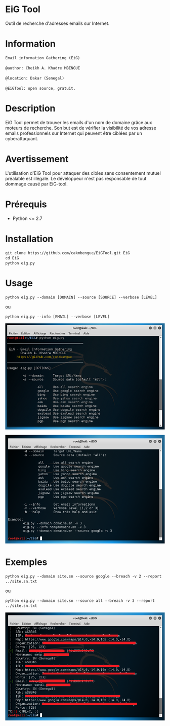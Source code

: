EiG Tool
========
Outil de recherche d'adresses emails sur Internet.

Information
===========
```
Email information Gathering (EiG)

@author: Cheikh A. Khadre MBENGUE

@location: Dakar (Senegal)

@EiGTool: open source, gratuit.
```

Description
===========
EiG Tool permet de trouver les emails d'un nom de domaine grâce aux moteurs de recherche. Son but est de vérifier la visibilité de vos adresse emails professionnels sur Internet qui peuvent être ciblées par un cyberattaquant.

Avertissement
=============
L'utilisation d'EiG Tool pour attaquer des cibles sans consentement mutuel préalable est illégale. Le développeur n'est pas responsable de tout dommage causé par EiG-tool.

Prérequis
=========

* Python <= 2.7

Installation
============

```
git clone https://github.com/cakmbengue/EiGTool.git EiG
cd EiG
python eig.py
```

Usage
=====

```
python eig.py --domain [DOMAIN] --source [SOURCE] --verbose [LEVEL]

```
ou 

```
python eig.py --info [EMAIL] --verbose [LEVEL]
```

![example_1](https://github.com/cakmbengue/EiGTool/blob/master/screen/screen1.png)

![example_2](https://github.com/cakmbengue/EiGTool/blob/master/screen/screen2.png)

Exemples
========

```
python eig.py --domain site.sn --source google --breach -v 2 --report ../site.sn.txt
```
ou

```
python eig.py --domain site.sn --source all --breach -v 3 --report ../site.sn.txt
```
![example_3](https://github.com/cakmbengue/EiGTool/blob/master/screen/screen3.png)
